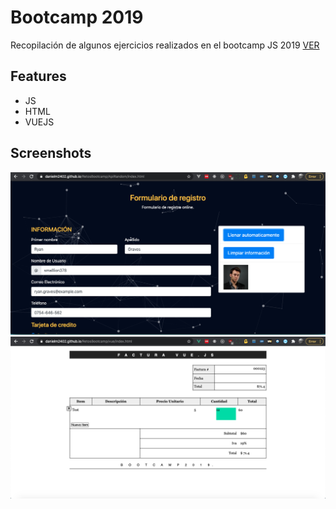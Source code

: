 # Bootcamp 2019
 Recopilación de algunos ejercicios realizados en el bootcamp JS 2019 [VER](https://danielm2402.github.io/RetosBootcamp/)

## Features
* JS
* HTML
* VUEJS

## Screenshots
![IMG1](./assets/api.png)
![IMG2](./assets/factura.png)